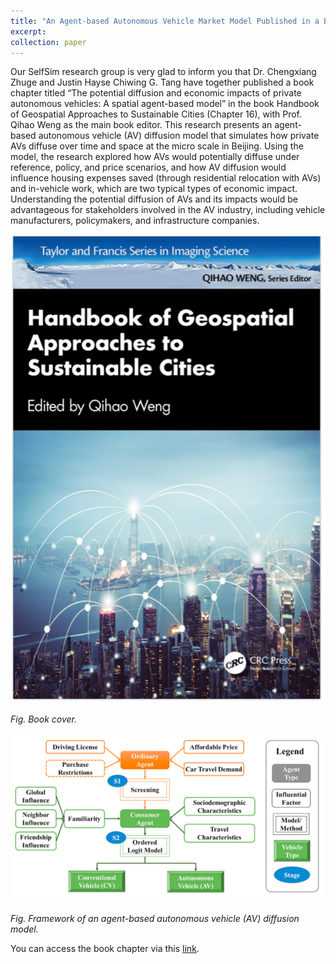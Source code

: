 ```yaml
---
title: "An Agent-based Autonomous Vehicle Market Model Published in a Book Chapter"
excerpt: 
collection: paper
---
```


Our SelfSim research group is very glad to inform you that Dr. Chengxiang Zhuge and Justin Hayse Chiwing G. Tang have together published a book chapter titled “The potential diffusion and economic impacts of private autonomous vehicles: A spatial agent-based model” in the book Handbook of Geospatial Approaches to Sustainable Cities (Chapter 16), with Prof. Qihao Weng as the main book editor. This research presents an agent-based autonomous vehicle (AV) diffusion model that simulates how private AVs diffuse over time and space at the micro scale in Beijing. Using the model, the research explored how AVs would potentially diffuse under reference, policy, and price scenarios, and how AV diffusion would influence housing expenses saved (through residential relocation with AVs) and in-vehicle work, which are two typical types of economic impact. Understanding the potential diffusion of AVs and its impacts would be advantageous for stakeholders involved in the AV industry, including vehicle manufacturers, policymakers, and infrastructure companies.

<img src="/images/news-4-1.png" alt=" " width="600"/>

*Fig. Book cover.*

<img src="/images/news-4-2.png" alt=" " width="600"/>

*Fig. Framework of an agent-based autonomous vehicle (AV) diffusion model.*

You can access the book chapter via this [link](https://www.taylorfrancis.com/chapters/edit/10.1201/9781003244561-20/potential-diffusion-economic-impacts-private-autonomous-vehicles-chengxiang-zhuge-justin-hayse-chiwing-tang).
